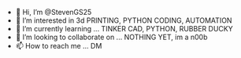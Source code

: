 - 👋 Hi, I’m @StevenGS25
- 👀 I’m interested in 3d PRINTING, PYTHON CODING, AUTOMATION
- 🌱 I’m currently learning ... TINKER CAD, PYTHON, RUBBER DUCKY
- 💞️ I’m looking to collaborate on ... NOTHING YET, im a n00b
- 📫 How to reach me ... DM

<!---
StevenGS25/StevenGS25 is a ✨ special ✨ repository because its `README.md` (this file) appears on your GitHub profile.
You can click the Preview link to take a look at your changes.
--->
